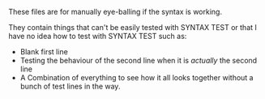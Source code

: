 These files are for manually eye-balling if the syntax is working.

They contain things that can't be easily tested with SYNTAX TEST or that I have no idea how to test with SYNTAX TEST such as:

 - Blank first line
 - Testing the behaviour of the second line when it is *actually* the second line
 - A Combination of everything to see how it all looks together without a bunch of test lines in the way.